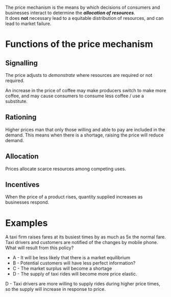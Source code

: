 The price mechanism is the means by which decisions of consumers and businesses interact to determine the ***allocation of resources***.  
It does **not** necessary lead to a equitable distribution of resources, and can lead to market failure.

# Functions of the price mechanism #

## Signalling ##
The price adjusts to *demonstrate* where resources are required or not required.

An increase in the price of coffee may make producers switch to make more coffee, and may cause consumers to consume less coffee / use a substitute.

## Rationing ##
Higher prices man that only those willing and able to pay are included in the demand.
This means when there is a shortage, raising the price will reduce demand.

## Allocation ##
Prices allocate scarce resources among competing uses.

## Incentives ##
When the price of a product rises, quantity supplied increases as businesses respond.

# Examples #
A taxi firm raises fares at its busiest times by as much as 5x the normal fare. Taxi drivers and customers are notified of the changes by mobile phone. What will result from this policy?
- A - It will be less likely that there is a market equilibrium
- B - Potential customers will have less perfect information?
- C - The market surplus will become a shortage
- D - The supply of taxi rides will become more price elastic.

D - Taxi drivers are more willing to supply rides during higher price times, so the supply will increase in response to price.
